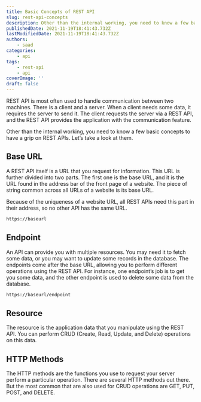 ```yaml
---
title: Basic Concepts of REST API
slug: rest-api-concepts
description: Other than the internal working, you need to know a few basic concepts to have a grip on REST APIs. Let’s take a look at these concepts in this piece.
publishedDate: 2021-11-19T18:41:43.732Z
lastModifiedDate: 2021-11-19T18:41:43.732Z
authors:
    - saad
categories:
    - api
tags:
    - rest-api
    - api
coverImage: ''
draft: false
---
```


<Lead>

REST API is most often used to handle communication between two machines. There is a client and a server. When a client needs some data, it requires the server to send it. The client requests the server via a REST API, and the REST API provides the application with the communication feature.

</Lead>

Other than the internal working, you need to know a few basic concepts to have a grip on REST APIs. Let’s take a look at them.

## Base URL

A REST API itself is a URL that you request for information. This URL is further divided into two parts. The first one is the base URL, and it is the URL found in the address bar of the front page of a website. The piece of string common across all URLs of a website is its base URL.

Because of the uniqueness of a website URL, all REST APIs need this part in their address, so no other API has the same URL.

```sh
https://baseurl
```

## Endpoint

An API can provide you with multiple resources. You may need it to fetch some data, or you may want to update some records in the database. The endpoints come after the base URL, allowing you to perform different operations using the REST API. For instance, one endpoint’s job is to get you some data, and the other endpoint is used to delete some data from the database.

```sh
https://baseurl/endpoint
```

## Resource

The resource is the application data that you manipulate using the REST API. You can perform CRUD (Create, Read, Update, and Delete) operations on this data.

## HTTP Methods

The HTTP methods are the functions you use to request your server perform a particular operation. There are several HTTP methods out there. But the most common that are also used for CRUD operations are GET, PUT, POST, and DELETE.
